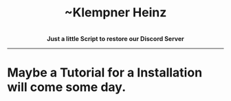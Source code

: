 <div align="center">
    <!-- # TODO: add Image<br> -->
    <h1>~Klempner Heinz</h1><br>
    <strong> Just a little Script to restore our Discord Server </strong>

</div>

---

# Maybe a Tutorial for a Installation will come some day.

